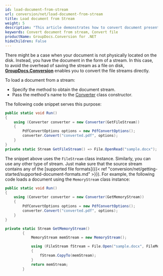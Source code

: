 ```yaml
---
id: load-document-from-stream
url: conversion/net/load-document-from-stream
title: Load document from Stream
weight: 5
description: "This article demonstrates how to convert document presented as a stream using GroupDocs.Conversion for .NET API."
keywords: Convert document from stream, Convert file
productName: GroupDocs.Conversion for .NET
hideChildren: False
---
```

There might be a case when your document is not physically located on the disk. Instead, you have the document in the form of a stream. In this case, to avoid the overhead of saving the stream as a file on disk, [**GroupDocs.Conversion**](https://products.groupdocs.com/conversion/net) enables you to convert the file streams directly.

To load a document from a stream:

*   Specify the method to obtain the document stream.
*   Pass the method's name to the [Converter](htt.ps://reference.groupdocs.com/conversion/net/groupdocs.conversion/converter) class constructor.

The following code snippet serves this purpose:

```csharp
public static void Run()
{
    using (Converter converter = new Converter(GetFileStream)) 
    {
        PdfConvertOptions options = new PdfConvertOptions();
        converter.Convert("converted.pdf", options);
    }
}
private static Stream GetFileStream() => File.OpenRead("sample.docx");
```
The snippet above uses the `FileStream` class instance. Similarly, you can use any other type of stream. Just make sure that the source stream contains any of the [supported file formats]({{< ref "conversion/net/getting-started/supported-document-formats.md" >}}). For example, the following code loads a document using the `MemoryStream` class instance:

```csharp
public static void Run()
{
    using (Converter converter = new Converter(GetMemoryStream)) 
    {
        PdfConvertOptions options = new PdfConvertOptions();
        converter.Convert("converted.pdf", options);
    }
}

private static Stream GetMemoryStream()
        {
            MemoryStream memStream = new MemoryStream();

            using (FileStream fStream = File.Open("sample.docx", FileMode.Open))
            {
                fStream.CopyTo(memStream);
            }
            return memStream;
        }
```